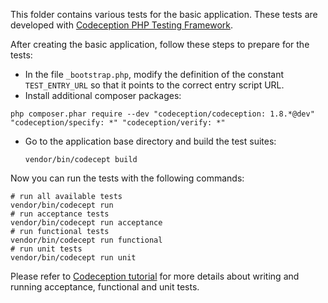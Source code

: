 This folder contains various tests for the basic application.
These tests are developed with [Codeception PHP Testing Framework](http://codeception.com/).

After creating the basic application, follow these steps to prepare for the tests:

- In the file `_bootstrap.php`, modify the definition of the constant `TEST_ENTRY_URL` so
   that it points to the correct entry script URL.
- Install additional composer packages:

```
php composer.phar require --dev "codeception/codeception: 1.8.*@dev" "codeception/specify: *" "codeception/verify: *"
```

- Go to the application base directory and build the test suites:

   ```
   vendor/bin/codecept build
   ```

Now you can run the tests with the following commands:

```
# run all available tests
vendor/bin/codecept run
# run acceptance tests
vendor/bin/codecept run acceptance
# run functional tests
vendor/bin/codecept run functional
# run unit tests
vendor/bin/codecept run unit
```

Please refer to [Codeception tutorial](http://codeception.com/docs/01-Introduction) for
more details about writing and running acceptance, functional and unit tests.
